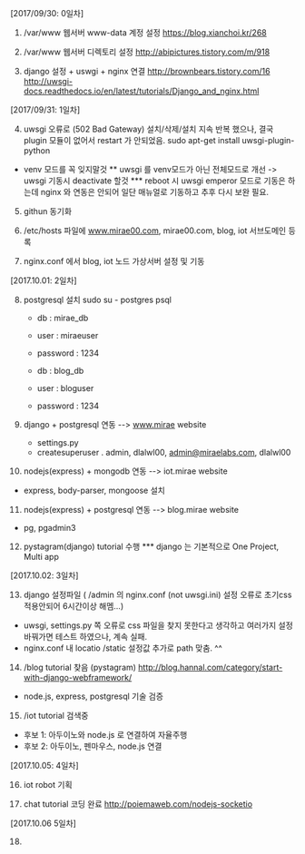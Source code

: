 [2017/09/30: 0일차]

1) /var/www 웹서버 www-data 계정  설정
https://blog.xianchoi.kr/268

2) /var/www 웹서버 디렉토리 설정
http://abipictures.tistory.com/m/918

3) django 설정 + uswgi + nginx 연결
http://brownbears.tistory.com/16
http://uwsgi-docs.readthedocs.io/en/latest/tutorials/Django_and_nginx.html




[2017/09/31: 1일차]

4) uwsgi 오류로 (502 Bad Gateway) 설치/삭제/설치 지속 반복 했으나,
   결국 plugin 모듈이 없어서 restart 가 안되었음.
sudo apt-get install uwsgi-plugin-python
* venv 모드를 꼭 잊지말것
** uwsgi 를 venv모드가 아닌 전체모드로 개선 -> uwsgi 기동시 deactivate 할것
*** reboot 시 uwsgi emperor 모드로 기동은 하는데 nginx 와 연동은 안되어
    일단 매뉴얼로 기동하고 추후 다시 보완 필요.

5) githun 동기화

6) /etc/hosts 파일에 www.mirae00.com, mirae00.com, blog, iot 서브도메인 등록

7) nginx.conf 에서 blog, iot 노드 가상서버 설정 및 기동



[2017.10.01: 2일차]

8) postgresql 설치
   sudo su - postgres
   psql
   - db : mirae_db
   - user : miraeuser
   - password : 1234

   - db : blog_db
   - user : bloguser
   - password : 1234

9) django + postgresql 연동 --> www.mirae website
   - settings.py
   - createsuperuser
     . admin, dlalwl00, admin@miraelabs.com, dlalwl00

10) nodejs(express) + mongodb 연동  --> iot.mirae website
   - express, body-parser, mongoose 설치

11) nodejs(express) + postgresql 연동  --> blog.mirae website
   - pg, pgadmin3
 
12) pystagram(django) tutorial 수행 
   *** django 는 기본적으로  One Project, Multi app




[2017.10.02: 3일차]

13) django 설정파일 ( /admin 의 nginx.conf (not uwsgi.ini) 설정 오류로 초기css적용안되어 6시간이상 해멤...)
   - uwsgi, settings.py 쪽 오류로 css 파일을 찾지 못한다고 생각하고 여러가지 설정 바꿔가면 테스트 하였으나, 
     계속 실패.
   - nginx.conf 내 locatio /static 설정값 추가로 path 맞춤.  ^^

14) /blog tutorial 찾음 (pystagram)
http://blog.hannal.com/category/start-with-django-webframework/
   - node.js, express, postgresql 기술 검증

15) /iot tutorial 검색중
   - 후보 1:  아두이노와 node.js 로 연결하여 자율주행
   - 후보 2:  아두이노, 펜마우스, node.js 연결




[2017.10.05: 4일차] 

16) iot robot 기획

17) chat tutorial 코딩 완료
http://poiemaweb.com/nodejs-socketio



[2017.10.06 5일차]

18) 
